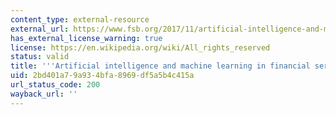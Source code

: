 ```yaml
---
content_type: external-resource
external_url: https://www.fsb.org/2017/11/artificial-intelligence-and-machine-learning-in-financial-service/
has_external_license_warning: true
license: https://en.wikipedia.org/wiki/All_rights_reserved
status: valid
title: '''Artificial intelligence and machine learning in financial services'
uid: 2bd401a7-9a93-4bfa-8969-df5a5b4c415a
url_status_code: 200
wayback_url: ''
---
```

